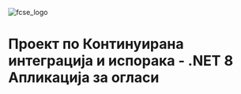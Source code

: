 ![fcse_logo](https://finki.ukim.mk/sites/default/files/logo_10.png)

# Проект по Континуирана интеграција и испорака - .NET 8 Апликација за огласи
